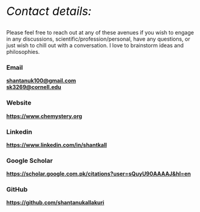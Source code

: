 <p style="font-size:30px; color:#000000;"><i>Contact details:</i></p>

<p>Please feel free to reach out at any of these avenues if you wish to engage in any discussions, scientific/profession/personal, have any questions, or just wish to chill out with a conversation. I love to brainstorm ideas and philosophies.</p> 

### Email
<b>[shantanuk100@gmail.com](mailto:shantanuk100@gmail.com)</b> <br/>
<b>[sk3269@cornell.edu](mailto:sk3269@cornell.edu)</b>

<!--- ### Cellphone
<b>[+1-607-216-2577]()</b> (primary) <b><u>or<br/></u></b> <b>[+1-408-418-6539]()</b> (alternate)-->

### Website
<!--- <a href="https://www.skallakuri.com" title="www.skallakuri.com" target="_blank"><b>https://www.skallakuri.com</b></a><br/>-->
<a href="https://www.chemystery.org" title="www.chemystery.org" target="_blank"><b>https://www.chemystery.org</b></a>

### Linkedin
<a href="https://www.linkedin.com/in/shantkall" title="LinkedIn" target="_blank"><b>https://www.linkedin.com/in/shantkall</b></a>

### Google Scholar
<a href="https://scholar.google.com.pk/citations?user=sQuyU90AAAAJ&hl=en" title="Google Scholar" target="_blank"><b>https://scholar.google.com.pk/citations?user=sQuyU90AAAAJ&hl=en</b></a><br/>

### GitHub
<a href="https://github.com/shantanukallakuri" title="GitHub" target="_blank"><b>https://github.com/shantanukallakuri</b></a>
